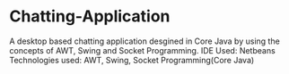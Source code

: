 # Chatting-Application
A desktop based chatting application desgined in Core Java by using the concepts of AWT, Swing and Socket Programming.
IDE Used: Netbeans
Technologies used: AWT, Swing, Socket Programming(Core Java)
